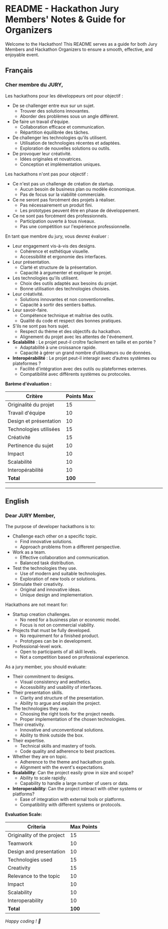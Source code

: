 # README - Hackathon Jury Members' Notes & Guide for Organizers

Welcome to the Hackathon! This README serves as a guide for both Jury Members and Hackathon Organizers to ensure a smooth, effective, and enjoyable event.

## Français

### Cher membre du JURY,

Les hackathons pour les développeurs ont pour objectif :
- De se challenger entre eux sur un sujet.
  - Trouver des solutions innovantes.
  - Aborder des problèmes sous un angle différent.
- De faire un travail d'équipe.
  - Collaboration efficace et communication.
  - Répartition équilibrée des tâches.
- De challenger les technologies qu'ils utilisent.
  - Utilisation de technologies récentes et adaptées.
  - Exploration de nouvelles solutions ou outils.
- De provoquer leur créativité.
  - Idées originales et novatrices.
  - Conception et implémentation uniques.

Les hackathons n'ont pas pour objectif :
- Ce n'est pas un challenge de création de startup.
  - Aucun besoin de business plan ou modèle économique.
  - Pas de focus sur la viabilité commerciale.
- Ce ne seront pas forcément des projets à réaliser.
  - Pas nécessairement un produit fini.
  - Les prototypes peuvent être en phase de développement.
- Ce ne sont pas forcément des professionnels.
  - Participation ouverte à tous niveaux.
  - Pas une compétition sur l'expérience professionnelle.

En tant que membre du jury, vous devrez évaluer :
- Leur engagement vis-à-vis des designs.
  - Cohérence et esthétique visuelle.
  - Accessibilité et ergonomie des interfaces.
- Leur présentation.
  - Clarté et structure de la présentation.
  - Capacité à argumenter et expliquer le projet.
- Les technologies qu'ils utilisent.
  - Choix des outils adaptés aux besoins du projet.
  - Bonne utilisation des technologies choisies.
- Leur créativité.
  - Solutions innovantes et non conventionnelles.
  - Capacité à sortir des sentiers battus.
- Leur savoir-faire.
  - Compétence technique et maîtrise des outils.
  - Qualité du code et respect des bonnes pratiques.
- S'ils ne sont pas hors sujet.
  - Respect du thème et des objectifs du hackathon.
  - Alignement du projet avec les attentes de l'événement.
- **Scalabilité** : Le projet peut-il croître facilement en taille et en portée ?
  - Adaptabilité à une croissance rapide.
  - Capacité à gérer un grand nombre d’utilisateurs ou de données.
- **Interopérabilité** : Le projet peut-il interagir avec d’autres systèmes ou plateformes ?
  - Facilité d'intégration avec des outils ou plateformes externes.
  - Compatibilité avec différents systèmes ou protocoles.

**Barème d'évaluation :**

| Critère                     | Points Max |
|-----------------------------|------------|
| Originalité du projet        | 15         |
| Travail d'équipe             | 10         |
| Design et présentation       | 10         |
| Technologies utilisées       | 15         |
| Créativité                   | 15         |
| Pertinence du sujet          | 10         |
| Impact                       | 10         |
| Scalabilité                  | 10         |
| Interopérabilité             | 10         |
| **Total**                    | **100**    |

---

## English

### Dear JURY Member,

The purpose of developer hackathons is to:
- Challenge each other on a specific topic.
  - Find innovative solutions.
  - Approach problems from a different perspective.
- Work as a team.
  - Effective collaboration and communication.
  - Balanced task distribution.
- Test the technologies they use.
  - Use of modern and suitable technologies.
  - Exploration of new tools or solutions.
- Stimulate their creativity.
  - Original and innovative ideas.
  - Unique design and implementation.

Hackathons are not meant for:
- Startup creation challenges.
  - No need for a business plan or economic model.
  - Focus is not on commercial viability.
- Projects that must be fully developed.
  - No requirement for a finished product.
  - Prototypes can be in development.
- Professional-level work.
  - Open to participants of all skill levels.
  - Not a competition based on professional experience.

As a jury member, you should evaluate:
- Their commitment to designs.
  - Visual consistency and aesthetics.
  - Accessibility and usability of interfaces.
- Their presentation skills.
  - Clarity and structure of the presentation.
  - Ability to argue and explain the project.
- The technologies they use.
  - Choosing the right tools for the project needs.
  - Proper implementation of the chosen technologies.
- Their creativity.
  - Innovative and unconventional solutions.
  - Ability to think outside the box.
- Their expertise.
  - Technical skills and mastery of tools.
  - Code quality and adherence to best practices.
- Whether they are on topic.
  - Adherence to the theme and hackathon goals.
  - Alignment with the event's expectations.
- **Scalability**: Can the project easily grow in size and scope?
  - Ability to scale rapidly.
  - Capability to handle a large number of users or data.
- **Interoperability**: Can the project interact with other systems or platforms?
  - Ease of integration with external tools or platforms.
  - Compatibility with different systems or protocols.

**Evaluation Scale:**

| Criteria                     | Max Points |
|------------------------------|------------|
| Originality of the project    | 15         |
| Teamwork                      | 10         |
| Design and presentation       | 10         |
| Technologies used             | 15         |
| Creativity                    | 15         |
| Relevance to the topic        | 10         |
| Impact                        | 10         |
| Scalability                   | 10         |
| Interoperability              | 10         |
| **Total**                     | **100**    |

*Happy coding ! 💙*
